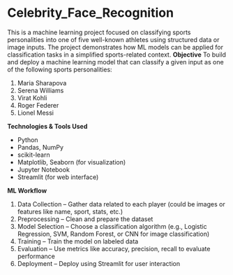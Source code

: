 # Celebrity_Face_Recognition
This is a machine learning project focused on classifying sports personalities into one of five well-known athletes using structured data or image inputs. The project demonstrates how ML models can be applied for classification tasks in a simplified sports-related context.
**Objective**
To build and deploy a machine learning model that can classify a given input as one of the following sports personalities:
1. Maria Sharapova
2. Serena Williams
3. Virat Kohli
4. Roger Federer
5. Lionel Messi 

**Technologies & Tools Used**
- Python
- Pandas, NumPy
- scikit-learn
- Matplotlib, Seaborn (for visualization)
- Jupyter Notebook
- Streamlit (for web interface)

**ML Workflow**
1. Data Collection – Gather data related to each player (could be images or features like name, sport, stats, etc.)
2. Preprocessing – Clean and prepare the dataset
3. Model Selection – Choose a classification algorithm (e.g., Logistic Regression, SVM, Random Forest, or CNN for image classification)
4. Training – Train the model on labeled data
5. Evaluation – Use metrics like accuracy, precision, recall to evaluate performance
6. Deployment – Deploy using Streamlit for user interaction









